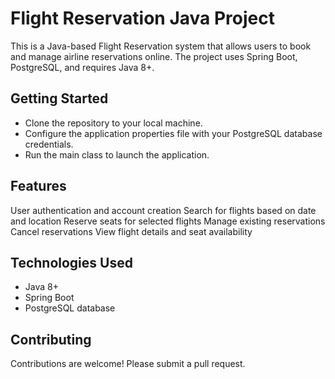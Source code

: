 # Flight Reservation Java Project
This is a Java-based Flight Reservation system that allows users to book and manage airline reservations online. The project uses Spring Boot, PostgreSQL, and requires Java 8+.

## Getting Started
* Clone the repository to your local machine.
* Configure the application properties file with your PostgreSQL database credentials.
* Run the main class to launch the application.

## Features
User authentication and account creation
Search for flights based on date and location
Reserve seats for selected flights
Manage existing reservations
Cancel reservations
View flight details and seat availability

## Technologies Used
* Java 8+
* Spring Boot
* PostgreSQL database

## Contributing
Contributions are welcome! Please submit a pull request.
